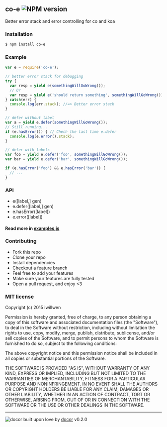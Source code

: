 ## co-e ![NPM version](https://img.shields.io/npm/v/co-e.svg?style=flat) 

Better error stack and error controlling for co and koa

### Installation
```bash
$ npm install co-e
```

### Example
```js
var e = require('co-e');

// better error stack for debugging
try {
  var resp = yield e(somethingWillGoWrong());
  // Or
  var resp = yield e('should return something', somethingWillGoWrong());
} catch(err) {
  console.log(err.stack); //=> Better error stack
}

// defer without label
var a = yield e.defer(somethingWillGoWrong());
// Still running...
if (e.hasError()) { // Chech the last time e.defer
  console.log(e.error().stack);
}

// defer with labels
var foo = yield e.defer('foo', somethingWillGoWrong());
var bar = yield e.defer('bar', somethingWillGoWrong());

if (e.hasError('foo') && e.hasError('bar')) {
  // ...
}
```

### API

- e([label,] gen)
- e.defer([label,] gen)
- e.hasError([label])
- e.error([label])

#### Read more in [examples.js](https://github.com/iwillwen/co-e/blob/master/examples.js)

### Contributing
- Fork this repo
- Clone your repo
- Install dependencies
- Checkout a feature branch
- Feel free to add your features
- Make sure your features are fully tested
- Open a pull request, and enjoy <3

### MIT license
Copyright (c) 2015 iwillwen

Permission is hereby granted, free of charge, to any person obtaining a copy
of this software and associated documentation files (the &quot;Software&quot;), to deal
in the Software without restriction, including without limitation the rights
to use, copy, modify, merge, publish, distribute, sublicense, and/or sell
copies of the Software, and to permit persons to whom the Software is
furnished to do so, subject to the following conditions:

The above copyright notice and this permission notice shall be included in
all copies or substantial portions of the Software.

THE SOFTWARE IS PROVIDED &quot;AS IS&quot;, WITHOUT WARRANTY OF ANY KIND, EXPRESS OR
IMPLIED, INCLUDING BUT NOT LIMITED TO THE WARRANTIES OF MERCHANTABILITY,
FITNESS FOR A PARTICULAR PURPOSE AND NONINFRINGEMENT. IN NO EVENT SHALL THE
AUTHORS OR COPYRIGHT HOLDERS BE LIABLE FOR ANY CLAIM, DAMAGES OR OTHER
LIABILITY, WHETHER IN AN ACTION OF CONTRACT, TORT OR OTHERWISE, ARISING FROM,
OUT OF OR IN CONNECTION WITH THE SOFTWARE OR THE USE OR OTHER DEALINGS IN
THE SOFTWARE.

---
![docor](https://raw.githubusercontent.com/turingou/docor/master/docor.png)
built upon love by [docor](https://github.com/turingou/docor.git) v0.2.0